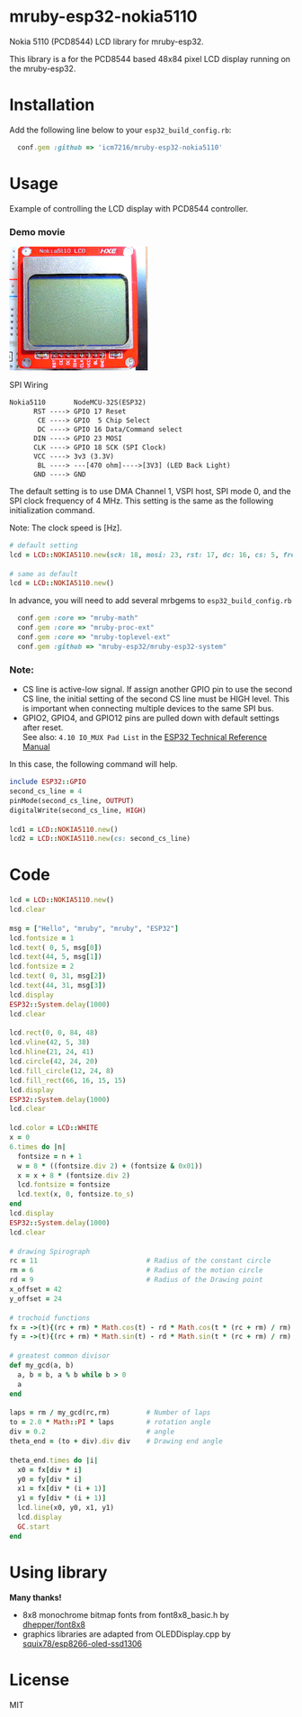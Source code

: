 # mruby-esp32-nokia5110

 Nokia 5110 (PCD8544) LCD library for mruby-esp32.

This library is a for the PCD8544 based 48x84 pixel LCD display running on the mruby-esp32.


# Installation

Add the following line below to your `esp32_build_config.rb`:

```ruby
  conf.gem :github => 'icm7216/mruby-esp32-nokia5110'
```

# Usage

Example of controlling the LCD display with PCD8544 controller.

### Demo movie

![movie](ESP32_PCD8544_sample.gif)


SPI Wiring
```
Nokia5110       NodeMCU-32S(ESP32)
      RST ----> GPIO 17 Reset   
       CE ----> GPIO  5 Chip Select 
       DC ----> GPIO 16 Data/Command select
      DIN ----> GPIO 23 MOSI
      CLK ----> GPIO 18 SCK (SPI Clock) 
      VCC ----> 3v3 (3.3V)
       BL ----> ---[470 ohm]---->[3V3] (LED Back Light)
      GND ----> GND
```

The default setting is to use DMA Channel 1, VSPI host, SPI mode 0, and the SPI clock frequency of 4 MHz. This setting is the same as the following initialization command.

Note: The clock speed is [Hz].
``` ruby
# default setting
lcd = LCD::NOKIA5110.new(sck: 18, mosi: 23, rst: 17, dc: 16, cs: 5, freq: 4000000, dma_ch: 1, spi_mode: 0)

# same as default
lcd = LCD::NOKIA5110.new()
```

In advance, you will need to add several mrbgems to `esp32_build_config.rb`
```ruby
  conf.gem :core => "mruby-math"
  conf.gem :core => "mruby-proc-ext"
  conf.gem :core => "mruby-toplevel-ext"
  conf.gem :github => "mruby-esp32/mruby-esp32-system"
```

### Note:

*   CS line is active-low signal. If assign another GPIO pin to use the second CS line, the initial setting of the second CS line must be HIGH level. This is important when connecting multiple devices to the same SPI bus.
*   GPIO2, GPIO4, and GPIO12 pins are pulled down with default settings after reset.  
See also: `4.10 IO_MUX Pad List` in the [ESP32 Technical Reference Manual](https://www.espressif.com/sites/default/files/documentation/esp32_technical_reference_manual_en.pdf)


In this case, the following command will help.
``` ruby
include ESP32::GPIO
second_cs_line = 4
pinMode(second_cs_line, OUTPUT)
digitalWrite(second_cs_line, HIGH)

lcd1 = LCD::NOKIA5110.new()
lcd2 = LCD::NOKIA5110.new(cs: second_cs_line)
```

# Code
```ruby
lcd = LCD::NOKIA5110.new()
lcd.clear

msg = ["Hello", "mruby", "mruby", "ESP32"]
lcd.fontsize = 1
lcd.text( 0, 5, msg[0])
lcd.text(44, 5, msg[1])
lcd.fontsize = 2
lcd.text( 0, 31, msg[2])
lcd.text(44, 31, msg[3])
lcd.display
ESP32::System.delay(1000)
lcd.clear

lcd.rect(0, 0, 84, 48)
lcd.vline(42, 5, 38)
lcd.hline(21, 24, 41)
lcd.circle(42, 24, 20)
lcd.fill_circle(12, 24, 8)
lcd.fill_rect(66, 16, 15, 15)
lcd.display
ESP32::System.delay(1000)
lcd.clear

lcd.color = LCD::WHITE
x = 0
6.times do |n|
  fontsize = n + 1
  w = 8 * ((fontsize.div 2) + (fontsize & 0x01))
  x = x + 8 * (fontsize.div 2)
  lcd.fontsize = fontsize
  lcd.text(x, 0, fontsize.to_s)
end
lcd.display
ESP32::System.delay(1000)
lcd.clear

# drawing Spirograph
rc = 11                           # Radius of the constant circle
rm = 6                            # Radius of the motion circle
rd = 9                            # Radius of the Drawing point
x_offset = 42
y_offset = 24

# trochoid functions
fx = ->(t){(rc + rm) * Math.cos(t) - rd * Math.cos(t * (rc + rm) / rm) + x_offset}
fy = ->(t){(rc + rm) * Math.sin(t) - rd * Math.sin(t * (rc + rm) / rm) + y_offset}

# greatest common divisor
def my_gcd(a, b)
  a, b = b, a % b while b > 0
  a
end

laps = rm / my_gcd(rc,rm)         # Number of laps
to = 2.0 * Math::PI * laps        # rotation angle
div = 0.2                         # angle
theta_end = (to + div).div div    # Drawing end angle

theta_end.times do |i|
  x0 = fx[div * i]
  y0 = fy[div * i]
  x1 = fx[div * (i + 1)]
  y1 = fy[div * (i + 1)]
  lcd.line(x0, y0, x1, y1)
  lcd.display
  GC.start 
end
```


# Using library

**Many thanks!**

*   8x8 monochrome bitmap fonts from font8x8_basic.h by [dhepper/font8x8](https://github.com/dhepper/font8x8)
*   graphics libraries are adapted from OLEDDisplay.cpp by [squix78/esp8266-oled-ssd1306](https://github.com/squix78/esp8266-oled-ssd1306)


# License

MIT
